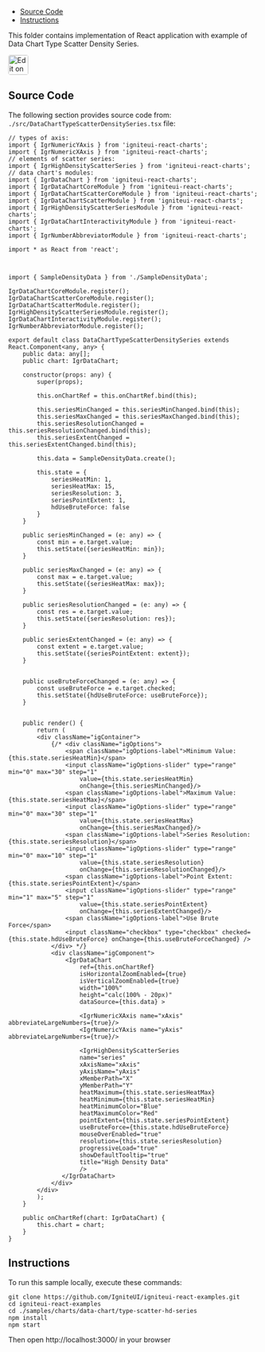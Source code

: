 <!-- NOTE: do not change this file because it will be auto re-generated from template file: -->
<!-- https://github.com/IgniteUI/igniteui-react-examples/tree/master/templates/sample/ReadMe.md -->

<!-- ## Table of Contents -->
<!-- - [Sample Preview](#Sample-Preview) -->
- [Source Code](#Source-Code)
- [Instructions](#Instructions)

This folder contains implementation of React application with example of Data Chart Type Scatter Density Series.
<!-- in the Data Chart component -->
<!-- [Data Chart](https://infragistics.com/Reactsite/components/data-chart.html) -->

<html lang="en" xmlns="http://www.w3.org/1999/xhtml">
    <body>
        <a target="_blank" href="https://codesandbox.io/s/github/IgniteUI/igniteui-react-examples/tree/master/samples/charts/data-chart/type-scatter-hd-series?fontsize=14&hidenavigation=1&theme=dark&view=preview&file=/src/DataChartTypeScatterDensitySeries.tsx" rel="noopener noreferrer">
            <img height="40px" style="border-radius: 0.25rem" alt="Edit on CodeSandbox" src="https://static.infragistics.com/xplatform/images/sandbox/code.png"/>
        </a>
        <!-- <a target="_blank"
href="https://codesandbox.io/s/github/IgniteUI/igniteui-react-examples/tree/master/samples/maps/geo-map/binding-csv-points?fontsize=14&hidenavigation=1&theme=dark&view=preview">
            <img alt="Edit Sample" src="https://codesandbox.io/static/img/play-codesandbox.svg"/>
        </a> -->
        <!-- <a target="_blank" style="margin-left: 0.5rem"
href="https://codesandbox.io/embed/github/IgniteUI/igniteui-react-examples/tree/master/samples/charts/data-chart/type-scatter-hd-series?fontsize=14&hidenavigation=1&theme=dark&view=preview&file=/src/DataChartTypeScatterDensitySeries.tsx">
            <img height="40px" style="border-radius: 5px" alt="View on CodeSandbox" src="https://static.infragistics.com/xplatform/images/sandbox/view.png"/>
        </a> -->
        <!-- <a target="_blank"
href="https://codesandbox.io/embed/github/IgniteUI/igniteui-react-examples/tree/master/samples/maps/geo-map/binding-csv-points?fontsize=14&hidenavigation=1&theme=dark&view=preview">
            <img alt="View on CodeSandbox" src="https://static.infragistics.com/xplatform/images/sandbox/view.png"/>
        </a>
https://codesandbox.io/embed/react-treemap-overview-rtb45
https://codesandbox.io/static/img/play-codesandbox.svg
https://codesandbox.io/embed/react-treemap-overview-rtb45?view=browser -->
    </body>
</html>

<!-- ## Sample Preview -->

<!-- <iframe
  src="https://codesandbox.io/embed/github/IgniteUI/igniteui-react-examples/tree/master/samples/charts/data-chart/type-scatter-hd-series?fontsize=14&hidenavigation=1&theme=dark&view=preview&file=/src/DataChartTypeScatterDensitySeries.tsx"
  style="width:100%; height:400px; border:0; border-radius: 4px; overflow:hidden;"
  allow="accelerometer; ambient-light-sensor; camera; encrypted-media; geolocation; gyroscope; hid; microphone; midi; payment; usb; vr"
  sandbox="allow-forms allow-modals allow-popups allow-presentation allow-same-origin allow-scripts"
></iframe> -->

## Source Code

The following section provides source code from:
`./src/DataChartTypeScatterDensitySeries.tsx` file:

```tsx
// types of axis:
import { IgrNumericYAxis } from 'igniteui-react-charts';
import { IgrNumericXAxis } from 'igniteui-react-charts';
// elements of scatter series:
import { IgrHighDensityScatterSeries } from 'igniteui-react-charts';
// data chart's modules:
import { IgrDataChart } from 'igniteui-react-charts';
import { IgrDataChartCoreModule } from 'igniteui-react-charts';
import { IgrDataChartScatterCoreModule } from 'igniteui-react-charts';
import { IgrDataChartScatterModule } from 'igniteui-react-charts';
import { IgrHighDensityScatterSeriesModule } from 'igniteui-react-charts';
import { IgrDataChartInteractivityModule } from 'igniteui-react-charts';
import { IgrNumberAbbreviatorModule } from 'igniteui-react-charts';

import * as React from 'react';



import { SampleDensityData } from './SampleDensityData';

IgrDataChartCoreModule.register();
IgrDataChartScatterCoreModule.register();
IgrDataChartScatterModule.register();
IgrHighDensityScatterSeriesModule.register();
IgrDataChartInteractivityModule.register();
IgrNumberAbbreviatorModule.register();

export default class DataChartTypeScatterDensitySeries extends React.Component<any, any> {
    public data: any[];
    public chart: IgrDataChart;

    constructor(props: any) {
        super(props);

        this.onChartRef = this.onChartRef.bind(this);

        this.seriesMinChanged = this.seriesMinChanged.bind(this);
        this.seriesMaxChanged = this.seriesMaxChanged.bind(this);
        this.seriesResolutionChanged = this.seriesResolutionChanged.bind(this);
        this.seriesExtentChanged = this.seriesExtentChanged.bind(this);

        this.data = SampleDensityData.create();

        this.state = {
            seriesHeatMin: 1,
            seriesHeatMax: 15,
            seriesResolution: 3,
            seriesPointExtent: 1,
            hdUseBruteForce: false
        }
    }

    public seriesMinChanged = (e: any) => {
        const min = e.target.value;
        this.setState({seriesHeatMin: min});
    }

    public seriesMaxChanged = (e: any) => {
        const max = e.target.value;
        this.setState({seriesHeatMax: max});
    }

    public seriesResolutionChanged = (e: any) => {
        const res = e.target.value;
        this.setState({seriesResolution: res});
    }

    public seriesExtentChanged = (e: any) => {
        const extent = e.target.value;
        this.setState({seriesPointExtent: extent});
    }


    public useBruteForceChanged = (e: any) => {
        const useBruteForce = e.target.checked;
        this.setState({hdUseBruteForce: useBruteForce});
    }


    public render() {
        return (
        <div className="igContainer">
            {/* <div className="igOptions">
                <span className="igOptions-label">Minimum Value: {this.state.seriesHeatMin}</span>
                <input className="igOptions-slider" type="range" min="0" max="30" step="1"
                    value={this.state.seriesHeatMin}
                    onChange={this.seriesMinChanged}/>
                <span className="igOptions-label">Maximum Value: {this.state.seriesHeatMax}</span>
                <input className="igOptions-slider" type="range" min="0" max="30" step="1"
                    value={this.state.seriesHeatMax}
                    onChange={this.seriesMaxChanged}/>
                <span className="igOptions-label">Series Resolution: {this.state.seriesResolution}</span>
                <input className="igOptions-slider" type="range" min="0" max="10" step="1"
                    value={this.state.seriesResolution}
                    onChange={this.seriesResolutionChanged}/>
                <span className="igOptions-label">Point Extent: {this.state.seriesPointExtent}</span>
                <input className="igOptions-slider" type="range" min="1" max="5" step="1"
                    value={this.state.seriesPointExtent}
                    onChange={this.seriesExtentChanged}/>
                <span className="igOptions-label">Use Brute Force</span>
                <input className="checkbox" type="checkbox" checked={this.state.hdUseBruteForce} onChange={this.useBruteForceChanged} />
            </div> */}
            <div className="igComponent">
                <IgrDataChart
                    ref={this.onChartRef}
                    isHorizontalZoomEnabled={true}
                    isVerticalZoomEnabled={true}
                    width="100%"
                    height="calc(100% - 20px)"
                    dataSource={this.data} >

                    <IgrNumericXAxis name="xAxis" abbreviateLargeNumbers={true}/>
                    <IgrNumericYAxis name="yAxis" abbreviateLargeNumbers={true}/>

                    <IgrHighDensityScatterSeries
                    name="series"
                    xAxisName="xAxis"
                    yAxisName="yAxis"
                    xMemberPath="X"
                    yMemberPath="Y"
                    heatMaximum={this.state.seriesHeatMax}
                    heatMinimum={this.state.seriesHeatMin}
                    heatMinimumColor="Blue"
                    heatMaximumColor="Red"
                    pointExtent={this.state.seriesPointExtent}
                    useBruteForce={this.state.hdUseBruteForce}
                    mouseOverEnabled="true"
                    resolution={this.state.seriesResolution}
                    progressiveLoad="true"
                    showDefaultTooltip="true"
                    title="High Density Data"
                    />
               </IgrDataChart>
            </div>
        </div>
        );
    }

    public onChartRef(chart: IgrDataChart) {
        this.chart = chart;
    }
}

```

## Instructions
To run this sample locally, execute these commands:

```
git clone https://github.com/IgniteUI/igniteui-react-examples.git
cd igniteui-react-examples
cd ./samples/charts/data-chart/type-scatter-hd-series
npm install
npm start

```

Then open http://localhost:3000/ in your browser

